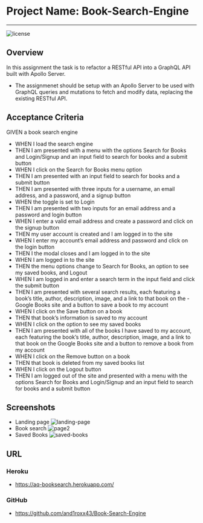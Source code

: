 # Project Name: Book-Search-Engine
___
![license](https://img.shields.io/badge/License-MIT%202.0-blue.svg)

## Overview
In this assignment the task is to refactor a RESTful API into a GraphQL API built with Apollo Server.
- The assignmenet should be setup with an Apollo Server to be used with GraphQL queries and mutations to fetch and modify data, replacing the existing RESTful API.


## Acceptance Criteria

GIVEN a book search engine
- WHEN I load the search engine
- THEN I am presented with a menu with the options Search for Books and Login/Signup and an input field to search for books and a submit button
- WHEN I click on the Search for Books menu option
- THEN I am presented with an input field to search for books and a submit button
- THEN I am presented with three inputs for a username, an email address, and a password, and a signup button
- WHEN the toggle is set to Login
- THEN I am presented with two inputs for an email address and a password and login button
- WHEN I enter a valid email address and create a password and click on the signup button
- THEN my user account is created and I am logged in to the site
- WHEN I enter my account’s email address and password and click on the login button
- THEN I the modal closes and I am logged in to the site
- WHEN I am logged in to the site
- THEN the menu options change to Search for Books, an option to see my saved books, and Logout
- WHEN I am logged in and enter a search term in the input field and click the submit button
- THEN I am presented with several search results, each featuring a book’s title, author, description, image, and a link to that book on the - Google Books site and a button to save a book to my account
- WHEN I click on the Save button on a book
- THEN that book’s information is saved to my account
- WHEN I click on the option to see my saved books
- THEN I am presented with all of the books I have saved to my account, each featuring the book’s title, author, description, image, and a link to that book on the Google Books site and a button to remove a book from my account
- WHEN I click on the Remove button on a book
- THEN that book is deleted from my saved books list
- WHEN I click on the Logout button
- THEN I am logged out of the site and presented with a menu with the options Search for Books and Login/Signup and an input field to search for books and a submit button  

## Screenshots
- Landing page
![landing-page](https://user-images.githubusercontent.com/14179472/130325364-2645ea97-0d34-4817-b499-dc099c2c56f4.png)
- Book search
![page2](https://user-images.githubusercontent.com/14179472/130325410-a4af6d05-b865-462b-826a-44aa4367f3d2.png)
- Saved Books
![saved-books](https://user-images.githubusercontent.com/14179472/130325448-bd0672c3-b1d7-4c6a-a025-0ebb6819de7a.png)


## URL 
### Heroku
- https://aq-booksearch.herokuapp.com/

### GitHub
- https://github.com/and1roxx43/Book-Search-Engine
